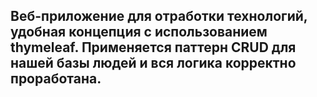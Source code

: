 ## Веб-приложение для отработки технологий, удобная концепция с использованием thymeleaf. Применяется паттерн CRUD для нашей базы людей и вся логика корректно проработана.
